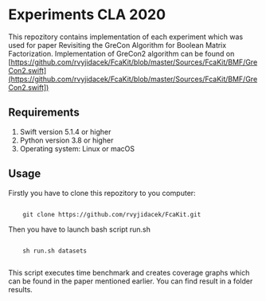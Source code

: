 # Experiments CLA 2020

This repozitory contains implementation of each experiment which was used for paper Revisiting the GreCon Algorithm for Boolean Matrix Factorization. Implementation of GreCon2 algorithm can be found on [https://github.com/rvyjidacek/FcaKit/blob/master/Sources/FcaKit/BMF/GreCon2.swift](https://github.com/rvyjidacek/FcaKit/blob/master/Sources/FcaKit/BMF/GreCon2.swift])

## Requirements

1. Swift version 5.1.4 or higher
2. Python version 3.8 or higher
3. Operating system: Linux or macOS

## Usage

Firstly you have to clone this repozitory to you computer:

```

    git clone https://github.com/rvyjidacek/FcaKit.git

```

Then you have to launch bash script run.sh

```

    sh run.sh datasets
    
```
This script executes time benchmark and creates coverage graphs which can be found in the paper mentioned earlier. You can find result in a folder results.
